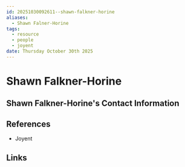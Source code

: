 ```yaml
---
id: 20251030092611--shawn-falkner-horine
aliases:
  - Shawn Falner-Horine
tags:
  - resource
  - people
  - joyent
date: Thursday October 30th 2025
---
```


# Shawn Falkner-Horine

## Shawn Falkner-Horine's Contact Information

## References

- Joyent

## Links

